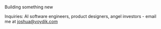 Building something new 

Inquiries: AI software engineers, product designers, angel investors - email me at joshua@voydik.com

<!---
joshuavoydik/joshuavoydik is a ✨ special ✨ repository because its `README.md` (this file) appears on your GitHub profile.
You can click the Preview link to take a look at your changes.
--->
